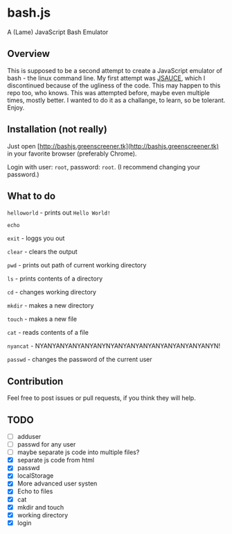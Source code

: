 # bash.js
A (Lame) JavaScript Bash Emulator
## Overview
This is supposed to be a second attempt to create a JavaScript emulator of bash - the linux command line.
My first attempt was [JSAUCE](https://github.com/Greenscreener/.jsauce), which I discontinued because of the ugliness of the code. This may happen to this repo too, who knows.
This was attempted before, maybe even multiple times, mostly better.
I wanted to do it as a challange, to learn, so be tolerant.
Enjoy.
## Installation (not really)
Just open [http://bashjs.greenscreener.tk](http://bashjs.greenscreener.tk) in your favorite browser (preferably Chrome).

Login with user: `root`, password: `root`. (I recommend changing your password.)
## What to do
`helloworld` - prints out `Hello World!`

`echo`

`exit` - loggs you out

`clear` - clears the output

`pwd` - prints out path of current working directory

`ls` - prints contents of a directory

`cd` - changes working directory

`mkdir` - makes a new directory

`touch` - makes a new file

`cat` - reads contents of a file

`nyancat` - NYANYANYANYANYANYNYANYANYANYANYANYANYANYANYN!

`passwd` - changes the password of the current user
## Contribution
Feel free to post issues or pull requests, if you think they will help.
## TODO
- [ ] adduser
- [ ] passwd for any user
- [ ] maybe separate js code into multiple files?
- [x] separate js code from html
- [x] passwd
- [x] localStorage
- [x] More advanced user systen
- [x] Echo to files
- [x] cat
- [x] mkdir and touch
- [x] working directory
- [x] login
